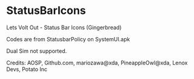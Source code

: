 # StatusBarIcons
Lets Volt Out - Status Bar Icons (Gingerbread)

Codes are from StatusbarPolicy on SystemUI.apk

Dual Sim not supported.

Credits: AOSP, Github.com, mariozawa@xda, PineappleOwl@xda, Lenox Devs, Potato Inc
